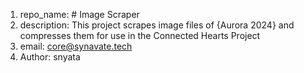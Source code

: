 1. repo_name: # Image Scraper
2. description: This project scrapes image files of {Aurora 2024} and compresses them for use in the Connected Hearts Project
3. email: core@synavate.tech
4. Author: snyata
